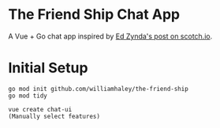 # The Friend Ship Chat App

A Vue + Go chat app inspired by [Ed Zynda's post on scotch.io](https://scotch.io/bar-talk/build-a-realtime-chat-server-with-go-and-websockets).

# Initial Setup

```
go mod init github.com/williamhaley/the-friend-ship
go mod tidy

vue create chat-ui
(Manually select features)

```
